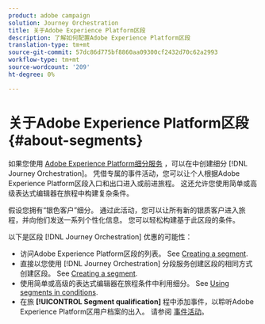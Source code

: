 ```yaml
---
product: adobe campaign
solution: Journey Orchestration
title: 关于Adobe Experience Platform区段
description: 了解如何配置Adobe Experience Platform区段
translation-type: tm+mt
source-git-commit: 57dc86d775bf8860aa09300cf2432d70c62a2993
workflow-type: tm+mt
source-wordcount: '209'
ht-degree: 0%

---
```



# 关于Adobe Experience Platform区段 {#about-segments}

如果您使用 [Adobe Experience Platform细分服务](https://docs.adobe.com/content/help/en/experience-platform/segmentation/home.html) ，可以在中创建细分 [!DNL Journey Orchestration]。 凭借专属的事件活动，您可以让个人根据Adobe Experience Platform区段入口和出口进入或前进旅程。 这还允许您使用简单或高级表达式编辑器在旅程中构建复杂条件。

假设您拥有“银色客户”细分。 通过此活动，您可以让所有新的银质客户进入旅程，并向他们发送一系列个性化信息。 您可以轻松构建基于此区段的条件。

以下是区段 [!DNL Journey Orchestration] 优惠的可能性：

* 访问Adobe Experience Platform区段的列表。 See [Creating a segment](../segment/creating-a-segment.md).
* 直接以您使用 [!DNL Journey Orchestration] 分段服务创建区段的相同方式创建区段。 See [Creating a segment](../segment/creating-a-segment.md).
* 使用简单或高级的表达式编辑器在旅程条件中利用细分。 See [Using segments in conditions](../segment/using-a-segment.md).
* 在旅 **[!UICONTROL Segment qualification]** 程中添加事件，以聆听Adobe Experience Platform区用户档案的出入。 请参阅 [事件活动](../building-journeys/segment-qualification-events.md)。
